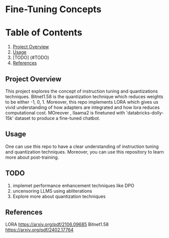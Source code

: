 
# Fine-Tuning Concepts
# Table of Contents
1. [Project Overview](#project-overview)
2. [Usage](#Usage)
4. [TODO] (#TODO)
3. [References](#references)

## Project Overview

This project explores the concept of instruction tuning and quantizations techniques. Bitnet1.58 is the quantization technique which reduces weights to be either -1, 0, 1. Moreover, this repo implements LORA which gives us vivid understanding of how adapters are integrated and how lora reduces computational cost. MOreover , llaama2 is finetuned with 'databricks-dolly-15k' dataset to produce a fine-tuned chatbot. 

## Usage 
One can use this repo to have a clear understanding of instruction tuning and quantization techniques. Moreover, you can use this repository to learn more about post-training.

## TODO
1. implemet performance enhancement techniques like DPO
2. uncensoring LLMS using abliterations
3. Explore more about quantization techniques

## References
LORA  https://arxiv.org/pdf/2106.09685
Bitnet1.58 https://arxiv.org/pdf/2402.17764




